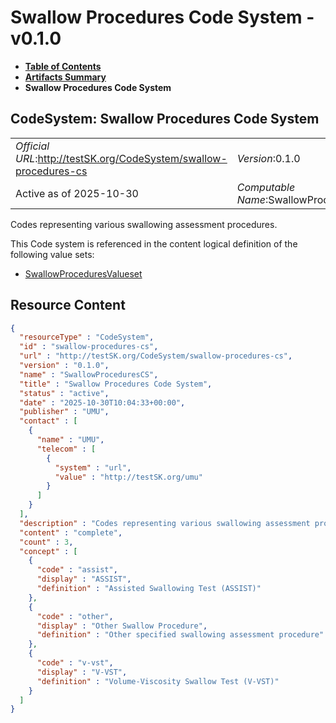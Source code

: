 # Swallow Procedures Code System - v0.1.0

* [**Table of Contents**](toc.md)
* [**Artifacts Summary**](artifacts.md)
* **Swallow Procedures Code System**

## CodeSystem: Swallow Procedures Code System 

| | |
| :--- | :--- |
| *Official URL*:http://testSK.org/CodeSystem/swallow-procedures-cs | *Version*:0.1.0 |
| Active as of 2025-10-30 | *Computable Name*:SwallowProceduresCS |

 
Codes representing various swallowing assessment procedures. 

 This Code system is referenced in the content logical definition of the following value sets: 

* [SwallowProceduresValueset](ValueSet-swallow-procedures-vs.md)



## Resource Content

```json
{
  "resourceType" : "CodeSystem",
  "id" : "swallow-procedures-cs",
  "url" : "http://testSK.org/CodeSystem/swallow-procedures-cs",
  "version" : "0.1.0",
  "name" : "SwallowProceduresCS",
  "title" : "Swallow Procedures Code System",
  "status" : "active",
  "date" : "2025-10-30T10:04:33+00:00",
  "publisher" : "UMU",
  "contact" : [
    {
      "name" : "UMU",
      "telecom" : [
        {
          "system" : "url",
          "value" : "http://testSK.org/umu"
        }
      ]
    }
  ],
  "description" : "Codes representing various swallowing assessment procedures.",
  "content" : "complete",
  "count" : 3,
  "concept" : [
    {
      "code" : "assist",
      "display" : "ASSIST",
      "definition" : "Assisted Swallowing Test (ASSIST)"
    },
    {
      "code" : "other",
      "display" : "Other Swallow Procedure",
      "definition" : "Other specified swallowing assessment procedure"
    },
    {
      "code" : "v-vst",
      "display" : "V-VST",
      "definition" : "Volume-Viscosity Swallow Test (V-VST)"
    }
  ]
}

```
